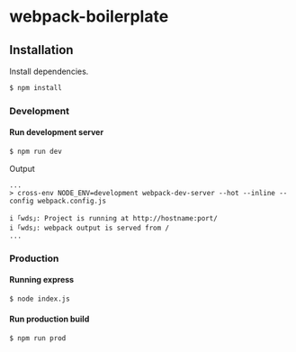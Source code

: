 # webpack-boilerplate

## Installation
Install dependencies.

```bash
$ npm install
```

### Development
#### Run development server
```bash
$ npm run dev
```

Output
```
...
> cross-env NODE_ENV=development webpack-dev-server --hot --inline --config webpack.config.js

i ｢wds｣: Project is running at http://hostname:port/
i ｢wds｣: webpack output is served from /
...
```

### Production
#### Running express
```bash
$ node index.js
```

#### Run production build
```bash
$ npm run prod
```
